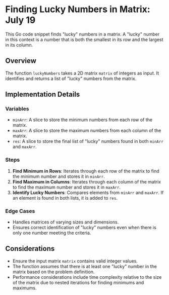 # Finding Lucky Numbers in Matrix: July 19

This Go code snippet finds "lucky" numbers in a matrix. A "lucky" number in this context is a number that is both the smallest in its row and the largest in its column.

## Overview

The function `luckyNumbers` takes a 2D matrix `matrix` of integers as input. It identifies and returns a list of "lucky" numbers from the matrix.

## Implementation Details

### Variables

- `minArr`: A slice to store the minimum numbers from each row of the matrix.
- `maxArr`: A slice to store the maximum numbers from each column of the matrix.
- `res`: A slice to store the final list of "lucky" numbers found in both `minArr` and `maxArr`.

### Steps

1. **Find Minimum in Rows**: Iterates through each row of the matrix to find the minimum number and stores it in `minArr`.
2. **Find Maximum in Columns**: Iterates through each column of the matrix to find the maximum number and stores it in `maxArr`.
3. **Identify Lucky Numbers**: Compares elements from `minArr` and `maxArr`. If an element is found in both lists, it is added to `res`.

### Edge Cases

- Handles matrices of varying sizes and dimensions.
- Ensures correct identification of "lucky" numbers even when there is only one number meeting the criteria.

## Considerations

- Ensure the input matrix `matrix` contains valid integer values.
- The function assumes that there is at least one "lucky" number in the matrix based on the problem definition.
- Performance considerations include time complexity relative to the size of the matrix due to nested iterations for finding minimums and maximums.
